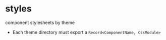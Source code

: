 # styles

component stylesheets by theme

- Each theme directory must export a `Record<ComponentName, CssModule>`
